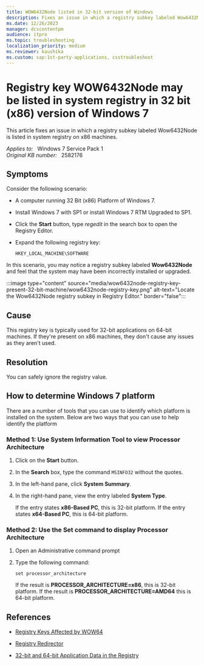 ```yaml
---
title: WOW6432Node listed in 32-bit version of Windows
description: Fixes an issue in which a registry subkey labeled Wow6432Node is listed in system registry on x86 machines.
ms.date: 12/26/2023
manager: dcscontentpm
audience: itpro
ms.topic: troubleshooting
localization_priority: medium
ms.reviewer: kaushika
ms.custom: sap:1st-party-applications, csstroubleshoot
---
```

# Registry key WOW6432Node may be listed in system registry in 32 bit (x86) version of Windows 7

This article fixes an issue in which a registry subkey labeled Wow6432Node is listed in system registry on x86 machines.

_Applies to:_ &nbsp; Windows 7 Service Pack 1  
_Original KB number:_ &nbsp; 2582176

## Symptoms

Consider the following scenario:

- A computer running 32 Bit (x86) Platform of Windows 7.
- Install Windows 7 with SP1 or install Windows 7 RTM Upgraded to SP1.
- Click the **Start** button, type *regedit* in the search box to open the Registry Editor.
- Expand the following registry key:

    `HKEY_LOCAL_MACHINE\SOFTWARE`

In this scenario, you may notice a registry subkey labeled **Wow6432Node** and feel that the system may have been incorrectly installed or upgraded.

:::image type="content" source="media/wow6432node-registry-key-present-32-bit-machine/wow6432node-registry-key.png" alt-text="Locate the Wow6432Node registry subkey in Registry Editor." border="false":::

## Cause

This registry key is typically used for 32-bit applications on 64-bit machines. If they're present on x86 machines, they don't cause any issues as they aren't used.

## Resolution

You can safely ignore the registry value.

## How to determine Windows 7 platform

There are a number of tools that you can use to identify which platform is installed on the system. Below are two ways that you can use to help identify the platform

### Method 1: Use System Information Tool to view Processor Architecture

1. Click on the **Start** button.
2. In the **Search** box, type the command `MSINFO32` without the quotes.
3. In the left-hand pane, click **System Summary**.
4. In the right-hand pane, view the entry labeled **System Type**.

    If the entry states **x86-Based PC**, this is 32-bit platform. If the entry states **x64-Based PC**, this is 64-bit platform.

### Method 2: Use the Set command to display Processor Architecture

1. Open an Administrative command prompt
2. Type the following command:

    ```console
    set processor_architecture
    ```

    If the result is **PROCESSOR_ARCHITECTURE=x86**, this is 32-bit platform. If the result is **PROCESSOR_ARCHITECTURE=AMD64** this is 64-bit platform.

## References

- [Registry Keys Affected by WOW64](/windows/win32/winprog64/shared-registry-keys)

- [Registry Redirector](/windows/win32/winprog64/registry-redirector)

- [32-bit and 64-bit Application Data in the Registry](/windows/win32/sysinfo/32-bit-and-64-bit-application-data-in-the-registry)
